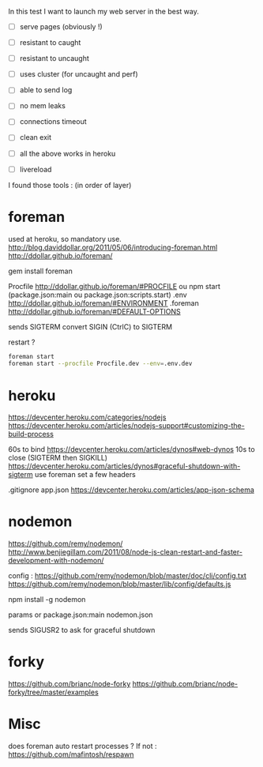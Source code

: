 In this test I want to launch my web server in the best way.

- [ ] serve pages (obviously !)
- [ ] resistant to caught
- [ ] resistant to uncaught
- [ ] uses cluster (for uncaught and perf)
- [ ] able to send log
- [ ] no mem leaks
- [ ] connections timeout
- [ ] clean exit
- [ ] all the above works in heroku
- [ ] livereload


I found those tools : (in order of layer)

foreman
=======
used at heroku, so mandatory use.
http://blog.daviddollar.org/2011/05/06/introducing-foreman.html
http://ddollar.github.io/foreman/

gem install foreman

Procfile       http://ddollar.github.io/foreman/#PROCFILE
   ou npm start (package.json:main ou package.json:scripts.start)
.env           http://ddollar.github.io/foreman/#ENVIRONMENT
.foreman       http://ddollar.github.io/foreman/#DEFAULT-OPTIONS

sends SIGTERM
convert SIGIN (CtrlC) to SIGTERM

restart ?

```bash
foreman start
foreman start --procfile Procfile.dev --env=.env.dev
```


heroku
======
https://devcenter.heroku.com/categories/nodejs
https://devcenter.heroku.com/articles/nodejs-support#customizing-the-build-process

60s to bind https://devcenter.heroku.com/articles/dynos#web-dynos
10s to close (SIGTERM then SIGKILL) https://devcenter.heroku.com/articles/dynos#graceful-shutdown-with-sigterm
use foreman
set a few headers

.gitignore
app.json      https://devcenter.heroku.com/articles/app-json-schema


nodemon
=======
https://github.com/remy/nodemon/
http://www.benjiegillam.com/2011/08/node-js-clean-restart-and-faster-development-with-nodemon/

config :
https://github.com/remy/nodemon/blob/master/doc/cli/config.txt
https://github.com/remy/nodemon/blob/master/lib/config/defaults.js

npm install -g nodemon

params or package.json:main
nodemon.json

sends SIGUSR2 to ask for graceful shutdown


forky
=====
https://github.com/brianc/node-forky
https://github.com/brianc/node-forky/tree/master/examples


Misc
====
does foreman auto restart processes ? If not :
https://github.com/mafintosh/respawn

